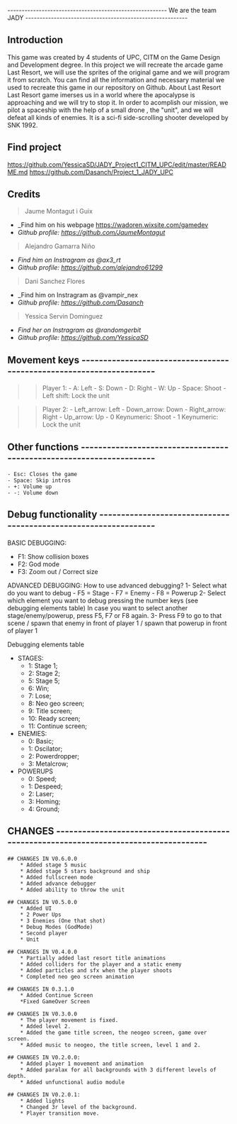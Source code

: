﻿-------------------------------------------------------- We are the team JADY ---------------------------------------------------------


## Introduction
This game was created by 4 students of UPC, CITM on the Game Design and Development degree.
In this project we will recreate the arcade game Last Resort, 
we will use the sprites of the original game and we will program it from scratch.
You can find all the information and necessary material we used to recreate this game in our repository on Github.
About Last Resort
Last Resort game imerses us in a world where the apocalypse is approaching and we will try to stop it.
In order to acomplish our mission, we pilot a spaceship with the help of a small drone , the "unit",
and we will defeat all kinds of enemies.
It is a sci-fi side-scrolling shooter developed by SNK 1992.


## Find project
https://github.com/YessicaSD/JADY_Project1_CITM_UPC/edit/master/README.md
https://github.com/Dasanch/Project_1_JADY_UPC


## Credits

> Jaume Montagut i Guix
* _Find him on his webpage https://wadoren.wixsite.com/gamedev
* _Github profile: https://github.com/JaumeMontagut_

> Alejandro Gamarra Niño
* _Find him on Instragram as @ax3_rt_
* _Github profile: https://github.com/alejandro61299_

> Dani Sanchez Flores
* _Find him on Instragram as @vampir_nex
* _Github profile: https://github.com/Dasanch_

> Yessica Servin Dominguez          
* _Find her on Instragram as @randomgerbit_
* _Github profile: https://github.com/YessicaSD_


## Movement keys --------------------------------------------------------------------
>> Player 1:
	- A: Left
	- S: Down
	- D: Right
	- W: Up
	- Space: Shoot
	- Left shift: Lock the unit

>> Player 2:
	- Left_arrow: Left
	- Down_arrow: Down
	- Right_arrow: Right
	- Up_arrow: Up
	- 0 Keynumeric: Shoot
	- 1 Keynumeric: Lock the unit


## Other functions --------------------------------------------------------------------
	- Esc: Closes the game
	- Space: Skip intros
	- +: Volume up
	- -: Volume down


## Debug functionality ----------------------------------------------------------------

BASIC DEBUGGING:
- F1: Show collision boxes
- F2: God mode
- F3: Zoom out / Correct size

ADVANCED DEBUGGING:
How to use advanced debugging?
1- Select what do you want to debug
	- F5 = Stage
	- F7 = Enemy
	- F8 = Powerup
2- Select which element you want to debug pressing the number keys (see debugging elements table)
In case you want to select another stage/enemy/powerup, press F5, F7 or F8 again.
3- Press F9 to go to that scene / spawn that enemy in front of player 1 / spawn that powerup in front of player 1

Debugging elements table
- STAGES:
	* 1: Stage 1;
	* 2: Stage 2;
	* 5: Stage 5;
	* 6: Win;
	* 7: Lose;
	* 8: Neo geo screen;
	* 9: Title screen;
	* 10: Ready screen;
	* 11: Continue screen;
- ENEMIES:
	* 0: Basic;
	* 1: Oscilator;
	* 2: Powerdropper;
	* 3: Metalcrow;
- POWERUPS
	* 0: Speed;
	* 1: Despeed;
	* 2: Laser;
	* 3: Homing;
	* 4: Ground;


## CHANGES --------------------------------------------------------------------------------------

	## CHANGES IN V0.6.0.0
		* Added stage 5 music
		* Added stage 5 stars background and ship
		* Added fullscreen mode
		* Added advance debugger
		* Added ability to throw the unit

	## CHANGES IN V0.5.0.0
		* Added UI
		* 2 Power Ups
		* 3 Enemies (One that shot)
		* Debug Modes (GodMode)
		* Second player
		* Unit

	## CHANGES IN V0.4.0.0
		* Partially added last resort title animations
		* Added colliders for the player and a static enemy
		* Added particles and sfx when the player shoots
		* Completed neo geo screen animation
 
	## CHANGES IN 0.3.1.0
		* Added Continue Screen
		*Fixed GameOver Screen

	## CHANGES IN V0.3.0.0
		* The player movement is fixed. 
		* Added level 2.
		* Added the game title screen, the neogeo screen, game over screen. 
		* Added music to neogeo, the title screen, level 1 and 2.

	## CHANGES IN V0.2.0.0:
		* Added player 1 movement and animation
		* Added paralax for all backgrounds with 3 different levels of depth.
		* Added unfunctional audio module

	## CHANGES IN V0.2.0.1:
		* Added lights
		* Changed 3r level of the background.
		* Player transition move.



